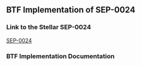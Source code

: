 ## BTF Implementation of SEP-0024

### Link to the Stellar SEP-0024
[SEP-0024](https://github.com/stellar/stellar-protocol/blob/master/ecosystem/sep-0024.md)

### BTF Implementation Documentation
